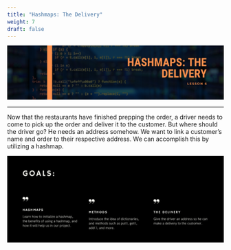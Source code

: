 ```yaml
---
title: "Hashmaps: The Delivery"
weight: 7
draft: false
---
```

<link rel="stylesheet" href="../style.css">

![image](../img/mapTitle.png)

<hr>

Now that the restaurants have finished prepping the order, a driver needs to come to pick up the order and deliver it to the customer. But where should the driver go? He needs an address somehow. We want to link a customer’s name and order to their respective address. We can accomplish this by utilizing a hashmap.


![image](../img/mapGoals.png)

